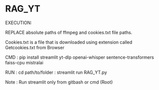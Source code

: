 # RAG_YT

EXECUTION:

REPLACE absolute paths of ffmpeg and cookies.txt file paths.

Cookies.txt is a file that is downloaded using extension called Getcookies.txt from Browser

CMD : pip install streamlit yt-dlp openai-whisper sentence-transformers faiss-cpu mistralai

RUN : cd path/to/folder
    : streamlit run RAG_YT.py

Note : Run streamlit only from gitbash or cmd (Root)
